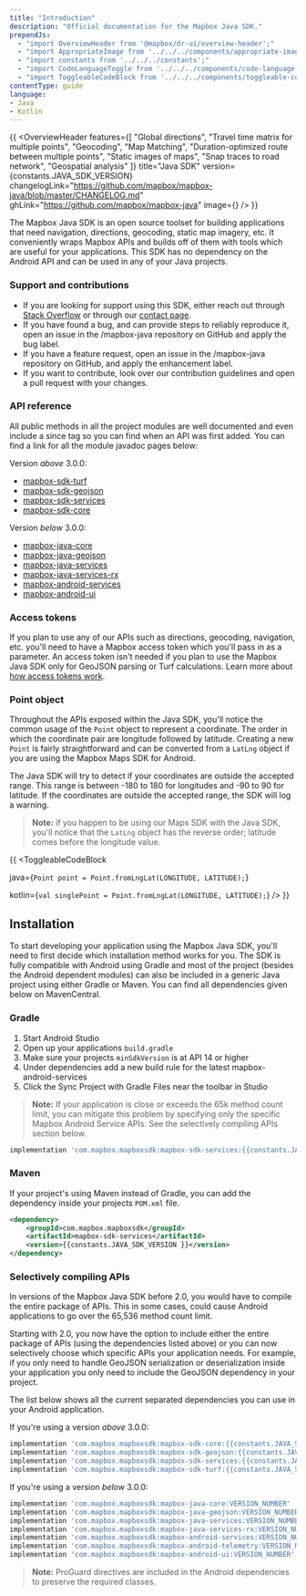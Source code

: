 ```yaml
---
title: "Introduction"
description: "Official documentation for the Mapbox Java SDK."
prependJs:
  - "import OverviewHeader from '@mapbox/dr-ui/overview-header';"
  - "import AppropriateImage from '../../../components/appropriate-image';"
  - "import constants from '../../../constants';"
  - "import CodeLanguageToggle from '../../../components/code-language-toggle';"
  - "import ToggleableCodeBlock from '../../../components/toggleable-code-block';"
contentType: guide
language:
- Java
- Kotlin
---
```


{{
    <OverviewHeader
      features={[
        "Global directions",
        "Travel time matrix for multiple points",
        "Geocoding",
        "Map Matching",
        "Duration-optimized route between multiple points",
        "Static images of maps",
        "Snap traces to road network",
        "Geospatial analysis"
      ]}
      title="Java SDK"
      version={constants.JAVA_SDK_VERSION}
      changelogLink="https://github.com/mapbox/mapbox-java/blob/master/CHANGELOG.md"
      ghLink="https://github.com/mapbox/mapbox-java"
      image={<AppropriateImage imageId="overviewServicesSdk" alt="Mobile devices displaying applications using the Mapbox Java SDK." />}
    />
}}

The Mapbox Java SDK is an open source toolset for building applications that need navigation, directions, geocoding, static map imagery, etc. It conveniently wraps Mapbox APIs and builds off of them with tools which are useful for your applications. This SDK has no dependency on the Android API and can be used in any of your Java projects.

### Support and contributions

- If you are looking for support using this SDK, either reach out through [Stack Overflow](https://stackoverflow.com/questions/tagged/mapbox+android) or through our [contact page](https://www.mapbox.com/contact/).
- If you have found a bug, and can provide steps to reliably reproduce it, open an issue in the /mapbox-java repository on GitHub and apply the bug label.
- If you have a feature request, open an issue in the /mapbox-java repository on GitHub, and apply the enhancement label.
- If you want to contribute, look over our contribution guidelines and open a pull request with your changes.

### API reference

All public methods in all the project modules are well documented and even include a since tag so you can find when an API was first added. You can find a link for all the module javadoc pages below:

Version _above_ 3.0.0:
- [mapbox-sdk-turf](https://docs.mapbox.com/android/api/mapbox-java/libjava-turf/3.0.1/index.html)
- [mapbox-sdk-geojson](https://docs.mapbox.com/android/api/mapbox-java/libjava-geojson/3.0.1/index.html)
- [mapbox-sdk-services](https://docs.mapbox.com/android/api/mapbox-java/libjava-services/3.0.1/index.html)
- [mapbox-sdk-core](https://docs.mapbox.com/android/api/mapbox-java/libjava-core/3.0.1/index.html)

Version _below_ 3.0.0:
- [mapbox-java-core](https://docs.mapbox.com/android/api/mapbox-java/libjava-geojson/2.2.10/index.html)
- [mapbox-java-geojson](https://docs.mapbox.com/android/api/mapbox-java/libjava-geojson/2.2.10/index.html)
- [mapbox-java-services](https://docs.mapbox.com/android/api/mapbox-java/libjava-services/2.2.10/index.html)
- [mapbox-java-services-rx](https://docs.mapbox.com/android/api/mapbox-java/libjava-services-rx/2.2.10/index.html)
- [mapbox-android-services](https://docs.mapbox.com/android/api/mapbox-java/libandroid-services/2.2.10/index.html)
- [mapbox-android-ui](https://docs.mapbox.com/android/api/mapbox-java/libandroid-ui/2.2.10/index.html)

### Access tokens

If you plan to use any of our APIs such as directions, geocoding, navigation, etc. you'll need to have a Mapbox access token which you'll pass in as a parameter. An access token isn't needed if you plan to use the Mapbox Java SDK only for GeoJSON parsing or Turf calculations. Learn more about [how access tokens work](https://www.mapbox.com/help/create-api-access-token/).

### Point object

Throughout the APIs exposed within the Java SDK, you'll notice the common usage of the `Point` object to represent a coordinate. The order in which the coordinate pair are longitude followed by latitude. Creating a new `Point` is fairly straightforward and can be converted from a `LatLng` object if you are using the Mapbox Maps SDK for Android.

The Java SDK will try to detect if your coordinates are outside the accepted range. This range is between -180 to 180 for longitudes and -90 to 90 for latitude. If the coordinates are outside the accepted range, the SDK will log a warning.

> **Note:** if you happen to be using our Maps SDK with the Java SDK, you'll notice that the `LatLng` object has the reverse order; latitude comes before the longitude value.

{{
<CodeLanguageToggle id="location" />
<ToggleableCodeBlock

java={`
Point point = Point.fromLngLat(LONGITUDE, LATITUDE);
`}

kotlin={`
val singlePoint = Point.fromLngLat(LONGITUDE, LATITUDE);
`}
/>
}}


## Installation

To start developing your application using the Mapbox Java SDK, you'll need to first decide which installation method works for you. The SDK is fully compatible with Android using Gradle and most of the project (besides the Android dependent modules) can also be included in a generic Java project using either Gradle or Maven. You can find all dependencies given below on MavenCentral.

### Gradle

1. Start Android Studio
2. Open up your applications `build.gradle`
3. Make sure your projects `minSdkVersion` is at API 14 or higher
4. Under dependencies add a new build rule for the latest mapbox-android-services
5. Click the Sync Project with Gradle Files near the toolbar in Studio

> **Note:** If your application is close or exceeds the 65k method count limit, you can mitigate this problem by specifying only the specific Mapbox Android Service APIs. See the selectively compiling APIs section below.

```groovy
implementation 'com.mapbox.mapboxsdk:mapbox-sdk-services:{{constants.JAVA_SDK_VERSION }}'
```

### Maven

If your project's using Maven instead of Gradle, you can add the dependency inside your projects `POM.xml` file.

```xml
<dependency>
    <groupId>com.mapbox.mapboxsdk</groupId>
    <artifactId>mapbox-sdk-services</artifactId>
    <version>{{constants.JAVA_SDK_VERSION }}</version>
</dependency>
```

### Selectively compiling APIs

In versions of the Mapbox Java SDK before 2.0, you would have to compile the entire package of APIs. This in some cases, could cause Android applications to go over the 65,536 method count limit.

Starting with 2.0, you now have the option to include either the entire package of APIs (using the dependencies listed above) or you can now selectively choose which specific APIs your application needs. For example, if you only need to handle GeoJSON serialization or deserialization inside your application you only need to include the GeoJSON dependency in your project.

The list below shows all the current separated dependencies you can use in your Android application.

If you're using a version _above_ 3.0.0:

```groovy
implementation 'com.mapbox.mapboxsdk:mapbox-sdk-core:{{constants.JAVA_SDK_VERSION }}'
implementation 'com.mapbox.mapboxsdk:mapbox-sdk-geojson:{{constants.JAVA_SDK_VERSION }}'
implementation 'com.mapbox.mapboxsdk:mapbox-sdk-services:{{constants.JAVA_SDK_VERSION }}'
implementation 'com.mapbox.mapboxsdk:mapbox-sdk-turf:{{constants.JAVA_SDK_VERSION }}'
```

If you're using a version _below_ 3.0.0:

```groovy
implementation 'com.mapbox.mapboxsdk:mapbox-java-core:VERSION_NUMBER'
implementation 'com.mapbox.mapboxsdk:mapbox-java-geojson:VERSION_NUMBER'
implementation 'com.mapbox.mapboxsdk:mapbox-java-services:VERSION_NUMBER'
implementation 'com.mapbox.mapboxsdk:mapbox-java-services-rx:VERSION_NUMBER'
implementation 'com.mapbox.mapboxsdk:mapbox-android-services:VERSION_NUMBER'
implementation 'com.mapbox.mapboxsdk:mapbox-android-telemetry:VERSION_NUMBER'
implementation 'com.mapbox.mapboxsdk:mapbox-android-ui:VERSION_NUMBER'
```

> **Note:** ProGuard directives are included in the Android dependencies to preserve the required classes.
